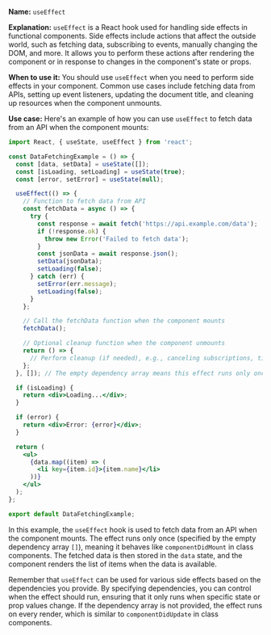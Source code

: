 **Name:** `useEffect`

**Explanation:** `useEffect` is a React hook used for handling side effects in functional components. Side effects include actions that affect the outside world, such as fetching data, subscribing to events, manually changing the DOM, and more. It allows you to perform these actions after rendering the component or in response to changes in the component's state or props.

**When to use it:** You should use `useEffect` when you need to perform side effects in your component. Common use cases include fetching data from APIs, setting up event listeners, updating the document title, and cleaning up resources when the component unmounts.

**Use case:** Here's an example of how you can use `useEffect` to fetch data from an API when the component mounts:

```jsx
import React, { useState, useEffect } from 'react';

const DataFetchingExample = () => {
  const [data, setData] = useState([]);
  const [isLoading, setLoading] = useState(true);
  const [error, setError] = useState(null);

  useEffect(() => {
    // Function to fetch data from API
    const fetchData = async () => {
      try {
        const response = await fetch('https://api.example.com/data');
        if (!response.ok) {
          throw new Error('Failed to fetch data');
        }
        const jsonData = await response.json();
        setData(jsonData);
        setLoading(false);
      } catch (err) {
        setError(err.message);
        setLoading(false);
      }
    };

    // Call the fetchData function when the component mounts
    fetchData();

    // Optional cleanup function when the component unmounts
    return () => {
      // Perform cleanup (if needed), e.g., canceling subscriptions, timers, etc.
    };
  }, []); // The empty dependency array means this effect runs only once (on mount)

  if (isLoading) {
    return <div>Loading...</div>;
  }

  if (error) {
    return <div>Error: {error}</div>;
  }

  return (
    <ul>
      {data.map((item) => (
        <li key={item.id}>{item.name}</li>
      ))}
    </ul>
  );
};

export default DataFetchingExample;
```

In this example, the `useEffect` hook is used to fetch data from an API when the component mounts. The effect runs only once (specified by the empty dependency array `[]`), meaning it behaves like `componentDidMount` in class components. The fetched data is then stored in the `data` state, and the component renders the list of items when the data is available.

Remember that `useEffect` can be used for various side effects based on the dependencies you provide. By specifying dependencies, you can control when the effect should run, ensuring that it only runs when specific state or prop values change. If the dependency array is not provided, the effect runs on every render, which is similar to `componentDidUpdate` in class components.
